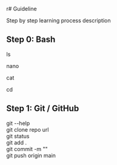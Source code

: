 r# Guideline

Step by step learning process description

## Step 0: Bash

ls

nano

cat

cd

## Step 1: Git / GitHub

git --help  
git clone repo url  
git status  
git add .  
git commit -m ""  
git push origin main  



